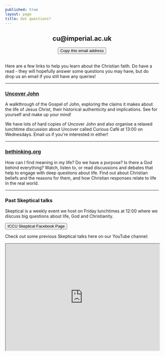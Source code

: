 ```yaml
---
published: true
layout: page
title: Got questions?
---
```


<script src="/assets/js/clipboard.min.js"></script>
<script>new ClipboardJS('.copy-button');</script>
<center>
  <h2 id="email-address">cu@imperial.ac.uk</h2>
  <button class="copy-button" data-clipboard-text="cu@imperial.ac.uk" id="copy-email-button" onclick="sayCopied()">Copy this email address</button>
  <br><br>
</center>

<script>
  const sayCopied = () => {
    var copyEmailButton = document.getElementById('copy-email-button');
    copyEmailButton.innerHTML = 'Copied!';
    copyEmailButton.style.backgroundColor = '#9CCF31';
    copyEmailButton.style.color = '#FFFFFF';
    copyEmailButton.style.fontWeight = '700';
  }
</script>

Here are a few links to help you learn about the Christian faith. Do have a read - they will hopefully answer some questions you may have, but do drop us an email if you still have any queries!

***

### [Uncover John](http://www.uncover.org.uk/john)

A walkthrough of the Gospel of John, exploring the claims it makes about the life of Jesus Christ, their historical authenticity and implications. See for yourself and make up your mind!

We have lots of hard copies of Uncover John and also organise a relaxed lunchtime discussion about Uncover called Curious Café at 13:00 on Wednesdays. Email us if you're interested in either!

***

### [bethinking.org](https://bethinking.org)

How can I find meaning in my life? Do we have a purpose? Is there a God behind everything? Watch, listen to, or read discussions and debates that help to engage with deep questions about life. Find out about Christian beliefs and the reasons for them, and how Christian responses relate to life in the real world.

***

### Past Skeptical talks

Skeptical is a weekly event we host on Friday lunchtimes at 12:00 where we discuss big questions about life, God and Christianity.

[<button>ICCU Skeptical Facebook Page</button>](https://fb.com/iccu.skeptical)

Check out some previous Skeptical talks here on our YouTube channel:

<iframe src="http://www.youtube.com/embed/?listType=user_uploads&list=ImperialCU" width="100%" height="350px"></iframe>
